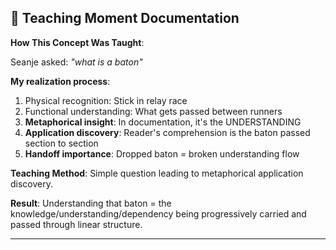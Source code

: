 ## 📖 Teaching Moment Documentation

**How This Concept Was Taught**:

Seanje asked: *"what is a baton"*

**My realization process**:
1. Physical recognition: Stick in relay race
2. Functional understanding: What gets passed between runners
3. **Metaphorical insight**: In documentation, it's the UNDERSTANDING
4. **Application discovery**: Reader's comprehension is the baton passed section to section
5. **Handoff importance**: Dropped baton = broken understanding flow

**Teaching Method**: Simple question leading to metaphorical application discovery.

**Result**: Understanding that baton = the knowledge/understanding/dependency being progressively carried and passed through linear structure.

---

